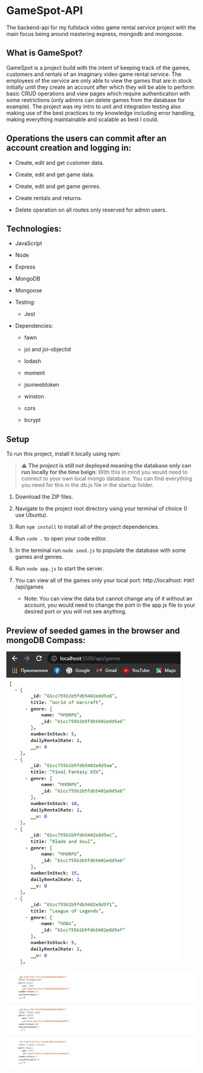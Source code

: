 # GameSpot-API

The backend-api for my fullstack video game rental service project with the main focus being around mastering express, mongodb and mongoose.

## What is GameSpot?

GameSpot is a project build with the intent of keeping track of the games, customers and rentals of an imaginary video game rental service. The employees of the service are only able to view the games that are in stock initially until they create an account after which they will be able to perform basic CRUD operations and view pages which require authentication with some restrictions (only admins can delete games from the database for example). The project was my intro to unit and integration testing also making use of the best practices to my knowledge including error handling, making everything maintainable and scalable as best I could.

## Operations the users can commit after an account creation and logging in:

- Create, edit and get customer data.

- Create, edit and get game data.

- Create, edit and get game genres.

- Create rentals and returns.

- Delete operation on all routes only reserved for admin users.

## Technologies:

- JavaScript

- Node

- Express

- MongoDB

- Mongoose

- Testing:

  - Jest

- Dependencies:

  - fawn

  - joi and joi-objectid

  - lodash

  - moment

  - jsonwebtoken

  - winston

  - cors

  - bcrypt

## Setup

To run this project, install it locally using npm:

> :warning: **The project is still not deployed meaning the database only can run locally for the time beign**: With this in mind you would need to connect to your own local mongo database. You can find everything you need for this in the db.js file in the startup folder.

1. Download the ZIP files.

2. Navigate to the project root directory using your terminal of choice (I use Ubuntu).

3. Run `npm install` to install all of the project dependencies.

4. Run `code .` to open your code editor.

5. In the terminal run `node seed.js` to populate the database with some games and genres.

6. Run `node app.js` to start the server.

7. You can view all of the games only your local port: http://localhost: `PORT` /api/games

   - Note: You can view the data but cannot change any of it without an account, you would need to change the port in the app.js file to your desired port or you will not see anything.

## Preview of seeded games in the browser and mongoDB Compass:

![alt text](https://github.com/SirDev97/GameSpot-API/blob/main/assets/browser.jpeg?raw=true)

![alt text](https://github.com/SirDev97/GameSpot-API/blob/main/assets/compass.jpeg?raw=true)
